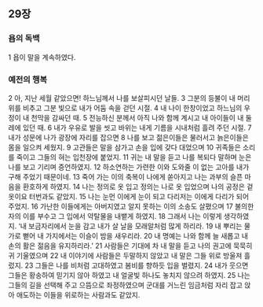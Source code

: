 ## 29장
### 욥의 독백
1 욥이 말을 계속하였다.
### 예전의 행복
2 아, 지난 세월 같았으면! 하느님께서 나를 보살피시던 날들.
3 그분의 등불이 내 머리 위를 비추고 그분 빛으로 내가 어둠 속을 걷던 시절.
4 내 나이 한창이었고 하느님의 우정이 내 천막을 감싸던 때.
5 전능하신 분께서 아직 나와 함께 계시고 내 아이들이 내 둘레에 있던 때.
6 내가 우유로 발을 씻고 바위는 내게 기름을 시내처럼 흘려 주던 시절.
7 내가 성문에 나가 광장에 자리를 잡으면
8 나를 보고 젊은이들은 물러서고 늙은이들은 몸을 일으켜 세웠지.
9 고관들은 말을 삼가고 손을 입에 갖다 대었으며
10 귀족들은 소리를 죽이고 그들의 혀는 입천장에 붙었지.
11 귀는 내 말을 듣고 나를 복되다 말하며 눈은 나를 보고 기리며 증언하였지.
12 하소연하는 가련한 이와 도와줄 이 없는 고아를 내가 구해 주었기 때문이네.
13 죽어 가는 이의 축복이 나에게 쏟아지고 나는 과부의 슬픈 마음을 환호하게 하였지.
14 나는 정의로 옷 입고 정의는 나로 옷 입었으며 나의 공정은 겉옷이요 터번과도 같았지.
15 나는 눈먼 이에게 눈이 되고 다리저는 이에게 다리가 되어 주었지.
16 가난한 이들에게는 아버지였고 알지 못하는 이의 소송도 살폈으며
17 불의한 자의 이를 부수고 그 입에서 약탈물을 내뱉게 하였지.
18 그래서 나는 이렇게 생각하였지. ‘내 보금자리에서 눈을 감고 내가 살 날을 모래알처럼 많게 하리라.
19 내 뿌리는 물가로 뻗어 내 가지에서는 이슬이 밤을 새우리라.
20 내 명예는 나와 함께 늘 새롭고 내 손의 활은 젊음을 유지하리라.’
21 사람들은 기대에 차 내 말을 듣고 나의 권고에 묵묵히 귀 기울였으며
22 내 이야기에 사람들은 두말하지 않았고 내 말은 그들 위로 방울져 흘렀지.
23 그들은 나를 비처럼 고대하였고 봄비를 향하듯 입을 벌렸지.
24 내가 웃으면 그들은 황송하여 믿기지 않아 하였고 내 얼굴빛 하나도 놓치지 않으려 하였지.
25 나는 그들의 길을 선택해 주고 으뜸으로 좌정하였으며 군대를 거느린 임금처럼 자리 잡고 앉아 애도하는 이들을 위로하는 사람과도 같았지.
